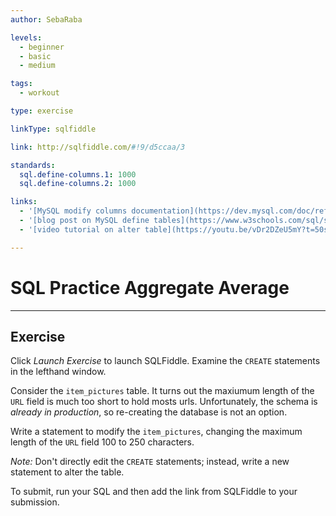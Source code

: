 ```yaml
---
author: SebaRaba

levels:
  - beginner
  - basic
  - medium

tags:
  - workout

type: exercise

linkType: sqlfiddle

link: http://sqlfiddle.com/#!9/d5ccaa/3

standards:
  sql.define-columns.1: 1000
  sql.define-columns.2: 1000

links:
  - '[MySQL modify columns documentation](https://dev.mysql.com/doc/refman/5.7/en/alter-table.html){documentation}'
  - '[blog post on MySQL define tables](https://www.w3schools.com/sql/sql_alter.asp){website}'
  - '[video tutorial on alter table](https://youtu.be/vDr2DZeU5mY?t=50s){video}'

---
```


# SQL Practice Aggregate Average

---        
## Exercise

Click *Launch Exercise* to launch SQLFiddle. Examine the `CREATE` statements in the lefthand window.

Consider the `item_pictures` table. It turns out the maxiumum length of the `URL` field is much too short to hold mosts urls. Unfortunately, the schema is *already in production*, so re-creating the database is not an option.

Write a statement to modify the `item_pictures`, changing the maximum length of the `URL` field 100 to 250 characters. 

*Note:* Don't directly edit the `CREATE` statements; instead, write a new statement to alter the table.

To submit, run your SQL and then add the link from SQLFiddle to your submission.  
 
 
